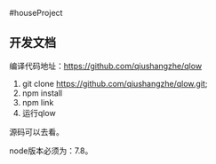 #houseProject
## 开发文档

编译代码地址：https://github.com/qiushangzhe/qlow

1. git clone https://github.com/qiushangzhe/qlow.git;
2. npm install
3. npm link
4. 运行qlow

源码可以去看。

node版本必须为：7.8。
